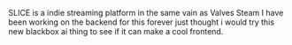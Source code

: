 SLICE is a indie streaming platform in the same vain as Valves Steam
I have been working on the backend for this forever just thought i would try this new blackbox ai thing to see if it can make a cool frontend.
